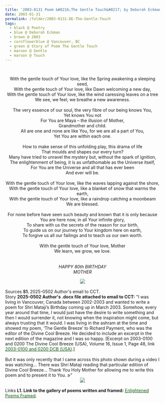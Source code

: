 ```yaml
---
title: '2003-0131 Poem &#8216;The Gentle Touch&#8217; by Deborah Eckman, Vancouver, BC'
date: 2003-01-31
permalink: /folder/2003-0131-DE-The-Gentle-Touch
tags:
  - black @ Poetry
  - blue @ Deborah Eckman
  - brown @ 2003
  - cornflowerblue @ Vancouver, BC
  - green @ Story of Poem The Gentle Touch  
  - maroon @ Gentle
  - maroon @ Touch
---
```


<br>

<p style="text-align:center;">
With the gentle touch of Your love, like the Spring awakening a sleeping seed,<br>
With the gentle touch of Your love, like Dawn welcoming a new day,<br>
With the gentle touch of Your love, like the wind caressing leaves on a tree<br>
We see, we feel, we breathe a new awareness.<br>
<br>
The very essence of our soul, the very fibre of our being knows You,<br>
Yet knows You not<br>
For You are Maya – the illusion of Mother,<br>
Grandmother and child.<br>
All are one and none are like You, for we are all a part of You,<br>
Yet You are within each one.<br>
<br>
How to make sense of this unfolding play, this drama of life<br>
That moulds and shapes our every turn?<br>
Many have tried to unravel the mystery but, without the spark of ignition,<br>
The enlightenment of being, it is as unfathomable as the Universe itself,<br>
For You are the Universe and all that has ever been<br>
And ever will be.<br>
<br>
With the gentle touch of Your love, like the waves lapping against the shore,<br>
With the gentle touch of Your love, like a blanket of snow that warms the earth,<br>
With the gentle touch of Your love, like a raindrop catching a moonbeam<br>
We are blessed.<br>
<br>
For none before have seen such beauty and known that it is only because<br>
You are here now, in all Your infinite glory,<br>
To share with us the secrets of the reason for our birth,<br>
To guide us on our journey to Your kingdom here on earth,<br>
To forgive us all our failings and to teach us our own worth.<br>
<br>
With the gentle touch of Your love, Mother<br>
We learn, we grow, we love.<br>
<br>
<br>
<i>HAPPY 80th BIRTHDAY</i><br>
<i>MOTHER</i>
</p>

<div style="text-align: center"><img src="https://pub-419291371d4c44a1b438e7d5a9e4e904.r2.dev/2003-0131_Poem_'The_Gentle_Touch'_by_Deborah_Eckman_Vancouver_BC.jpg" /></div>

<br>

<wave-list>
<list-title color="DarkSeaGreen" width="40">Sources</list-title>
  <list-item color="BlanchedAlmond"  width="280"><b>S1. </b> 2025-0502 Author's email to CCT.</list-item>
</wave-list>

<br>

<wave-list>
<list-title color="DarkSeaGreen" width="25">Story</list-title>
  <list-item color="BlanchedAlmond"  width="280"><b>2025-0502 Author's .docx file attached to email to CCT:</b> "I was living in Vancouver, Canada between 2002-2003 and wanted to write a poem for Shri Mataji’s Birthday coming up in March 2003. Somehow, every year around that time, I would just have the desire to write something and then I would surrender it, not knowing when the inspiration might come, but always trusting that it would. I was living in the ashram at the time and showed my poem, ‘The Gentle Breeze’ to Richard Payment, who was the editor of the Divine Cool Breeze. He decided to include an excerpt in the next edition of the magazine and I was so happy. [Excerpt on 2003-0100 and 0200 The Divine Cool Breeze (USA), Volume 16, Issue 1, Page 48, link <a href="https://b286c762-1c9b-468d-afbf-9f039b298299.usrfiles.com/ugd/b286c7_8d7950519e574b25b0eb5099b0388472.pdf"><font color="DarkGreen">2003-0100 and 0200 DCB (USA)</font></a>.]<br>
<br>
But it was only recently that I came across this photo shown during a video I was watching... There was Shri Mataji reading that particular edition of Divine Cool Breeze...
Thank You Holy Mother for allowing me to write this poem and to present it to You. ɝ"</list-item>
</wave-list>

<div style="text-align: center"><img src="https://pub-419291371d4c44a1b438e7d5a9e4e904.r2.dev/Story_of_Poem_'The_Gentle_Breeze'_with_Photo_from_2003-0320_Evening_Program_New_Delhi.jpg" /></div>

<br>

<wave-list>
<list-title color="DarkSeaGreen" width="25">Links</list-title>
  <list-item color="BlanchedAlmond"  width="285"><b> L1. Link to the gallery of poems written and framed:</b> <a href="https://imageevent.com/sahaja/art/enlightenedpoemsframed"><font color="DarkGreen">Enlightened Poems Framed</font></a>. </list-item>
</wave-list>